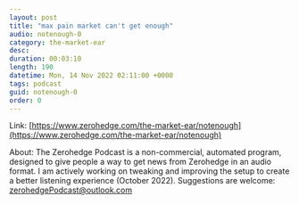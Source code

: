```yaml
---
layout: post
title: "max pain market can't get enough"
audio: notenough-0
category: the-market-ear
desc: 
duration: 00:03:10
length: 190
datetime: Mon, 14 Nov 2022 02:11:00 +0000
tags: podcast
guid: notenough-0
order: 0
---
```



Link: [https://www.zerohedge.com/the-market-ear/notenough](https://www.zerohedge.com/the-market-ear/notenough)

About: The Zerohedge Podcast is a non-commercial, automated program, designed to give people a way to get news from Zerohedge in an audio format.  I am actively working on tweaking and improving the setup to create a better listening experience (October 2022).  Suggestions are welcome: [zerohedgePodcast@outlook.com](mailto:zerohedgePodcast@outlook.com)